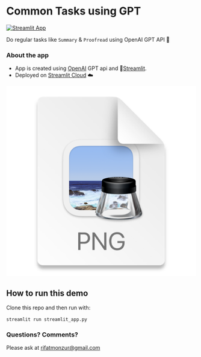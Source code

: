 # Common Tasks using GPT

[![Streamlit App](https://static.streamlit.io/badges/streamlit_badge_black_white.svg)](https://tasks-using-gpt-prompt.streamlit.app)

Do regular tasks like `Summary` & `Proofread` using OpenAI GPT API 🚀

### About the app
- App is created using [OpenAI](https://openai.com) GPT api and 🎈[Streamlit](https://streamlit.io/).
- Deployed on [Streamlit Cloud](https://streamlit.io/cloud) ☁️

<img src ="https://github.com/rifat1234/Prompt-To-Do-Common-Tasks/blob/main/Project_UI.png" width="1200px"></img>

## How to run this demo

Clone this repo and then run with:
```
streamlit run streamlit_app.py
```

### Questions? Comments?

Please ask at rifatmonzur@gmail.com